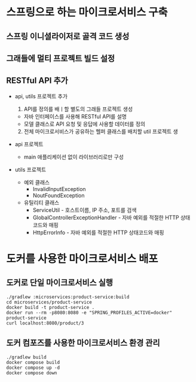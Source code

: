 # 스프링으로 하는 마이크로서비스 구축

## 스프링 이니셜라이저로 골격 코드 생성


## 그래들에 멀티 프로젝트 빌드 설정

## RESTful API 추가

- api, utils 프로젝트 추가
  1. API를 정의를 배ㅣ할 별도의 그래들 프로젝트 생성
    - 자바 인터페이스를 사용해 RESTful API를 설명
    - 모델 클래스로 API 요청 및 응답에 사용할 데이터를 정의
  2. 전체 마이크로서비스가 공유하는 헬퍼 클래스를 배치할 util 프로젝트 생
  
- api 프로젝트
  - main 애플리케이션 없이 라이브러리로만 구성
  
- utils 프로젝트
  - 예외 클래스
    - InvalidInputException
    - NoutFoundException
  - 유틸리티 클래스
    - ServiceUtil - 호스트이름, IP 주소, 포트를 검색
    - GlobalControllerExceptionHandler - 자바 예외를 적절한 HTTP 상태코드와 매핑
    - HttpErrorInfo - 자바 예외를 적절한 HTTP 상태코드와 매핑
    
# 도커를 사용한 마이크로서비스 배포

## 도커로 단일 마이크로서비스 실행

```shell script
./gradlew :microservices:product-service:build
cd microservices/product-service
docker build -t product-service .
docker run --rm -p8080:8080 -e "SPRING_PROFILES_ACTIVE=docker" product-service
curl localhost:8080/product/3
```
## 도커 컴포즈를 사용한 마이크로서비스 환경 관리
```shell script
./gradlew build
docker compose build
docker compose up -d
docker compose down
```